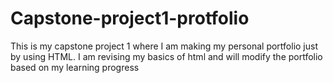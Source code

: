 # Capstone-project1-protfolio
This is my capstone project 1 where I am making my personal portfolio just by using HTML. I am revising my basics of html and will modify the portfolio based on my learning progress
